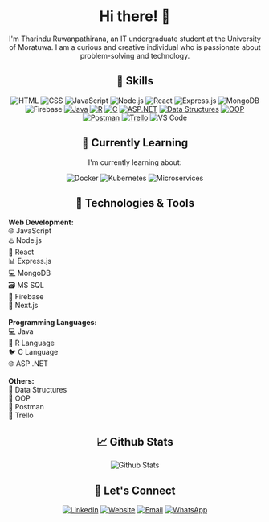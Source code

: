 <!-- Header -->


<!-- Introduction -->
<h1 align="center">Hi there! 👋</h1>

<p align="center">I'm Tharindu Ruwanpathirana, an IT undergraduate student at the University of Moratuwa. I am a curious and creative individual who is passionate about problem-solving and technology.</p>

<!-- Skills -->
<h2 align="center">🚀 Skills</h2>

<p align="center">
  <img src="https://img.shields.io/badge/HTML-5E463B?style=for-the-badge&logo=html5&logoColor=white" alt="HTML">
  <img src="https://img.shields.io/badge/CSS-264DE4?style=for-the-badge&logo=css3&logoColor=white" alt="CSS">
  <img src="https://img.shields.io/badge/JavaScript-F7DF1E?style=for-the-badge&logo=javascript&logoColor=white" alt="JavaScript">
  <img src="https://img.shields.io/badge/Node.js-339933?style=for-the-badge&logo=node.js&logoColor=white" alt="Node.js">
  <img src="https://img.shields.io/badge/React-61DAFB?style=for-the-badge&logo=react&logoColor=white" alt="React">
  <img src="https://img.shields.io/badge/Express.js-000000?style=for-the-badge&logo=express&logoColor=white" alt="Express.js">
  <img src="https://img.shields.io/badge/MongoDB-47A248?style=for-the-badge&logo=mongodb&logoColor=white" alt="MongoDB">
  <img src="https://img.shields.io/badge/Firebase-FFCA28?style=for-the-badge&logo=firebase&logoColor=white" alt="Firebase">
   <a href="#"><img src="https://img.shields.io/badge/Java-ED8B00?style=for-the-badge&logo=java&logoColor=white" alt="Java"></a>
  <a href="#"><img src="https://img.shields.io/badge/R-276DC3?style=for-the-badge&logo=r&logoColor=white" alt="R"></a>
  <a href="#"><img src="https://img.shields.io/badge/C-00599C?style=for-the-badge&logo=c&logoColor=white" alt="C"></a>
  <a href="#"><img src="https://img.shields.io/badge/ASP.NET-5C2D91?style=for-the-badge&logo=.net&logoColor=white" alt="ASP.NET"></a>
  <a href="#"><img src="https://img.shields.io/badge/Data%20Structures-0E2F56?style=for-the-badge" alt="Data Structures"></a>
  <a href="#"><img src="https://img.shields.io/badge/OOP-5B4CAC?style=for-the-badge" alt="OOP"></a>
  <a href="#"><img src="https://img.shields.io/badge/Postman-FF6C37?style=for-the-badge&logo=postman&logoColor=white" alt="Postman"></a>
  <a href="#"><img src="https://img.shields.io/badge/Trello-0079BF?style=for-the-badge&logo=trello&logoColor=white" alt="Trello"></a>
  <img src="https://img.shields.io/badge/Visual%20Studio%20Code-007ACC?style=for-the-badge&logo=visual-studio-code&logoColor=white" alt="VS Code">
</p>

<!-- Currently Learning -->
<h2 align="center">🌱 Currently Learning</h2>

<p align="center">I'm currently learning about:</p>

<p align="center">
  <img src="https://img.shields.io/badge/Docker-2496ED?style=for-the-badge&logo=docker&logoColor=white" alt="Docker">
  <img src="https://img.shields.io/badge/Kubernetes-326CE5?style=for-the-badge&logo=kubernetes&logoColor=white" alt="Kubernetes">
  <img src="https://img.shields.io/badge/Microservices-000000?style=for-the-badge&logo=microservices&logoColor=white" alt="Microservices">
</p>

<!-- Technologies & Tools -->
<h2 align="center">🔧 Technologies & Tools</h2>

<p>
  <b>Web Development:</b><br>
  🌐 JavaScript<br>
  ♨️ Node.js<br>
  🌟 React<br>
  📊 Express.js<br>
  💻 MongoDB<br>
  🗃️ MS SQL<br>
  📡 Firebase<br>
  📡 Next.js<br><br>
  <b>Programming Languages:</b><br>
  💻 Java<br>
  🐍 R Language<br>
  🐦 C Language<br>
  🌐 ASP .NET<br><br>
  <b>Others:</b><br>
  📝 Data Structures<br>
  🧱 OOP<br>
  📮 Postman<br>
  📌 Trello<br>
</p>

<!-- Github Stats -->
<h2 align="center">📈 Github Stats</h2>

<p align="center">
  <img src="https://github-readme-stats.vercel.app/api?username=tharindu432&show_icons=true&theme=radical" alt="Github Stats">
</p>

<!-- Let's Connect -->
<h2 align="center">🤝 Let's Connect</h2>

<p align="center">
  <a href="https://www.linkedin.com/in/tharindu-chathuranga-ruwanpathirana-5917a520a/"><img src="https://img.shields.io/badge/-LinkedIn-blue?style=for-the-badge&logo=Linkedin&logoColor=white" alt="LinkedIn"></a>
  <a href="https://ruwanpathiranatc.netlify.app/"><img src="https://img.shields.io/badge/-Website-blue?style=for-the-badge&logo=Google-Chrome&logoColor=white" alt="Website"></a>
  <a href="mailto:chathuranga.rp20000@gmail.com"><img src="https://img.shields.io/badge/-Email-blue?style=for-the-badge&logo=Gmail&logoColor=white" alt="Email"></a>
  <a href="https://wa.me/+94764492334"><img src="https://img.shields.io/badge/-WhatsApp-blue?style=for-the-badge&logo=WhatsApp&logoColor=white" alt="WhatsApp"></a>
</p>
